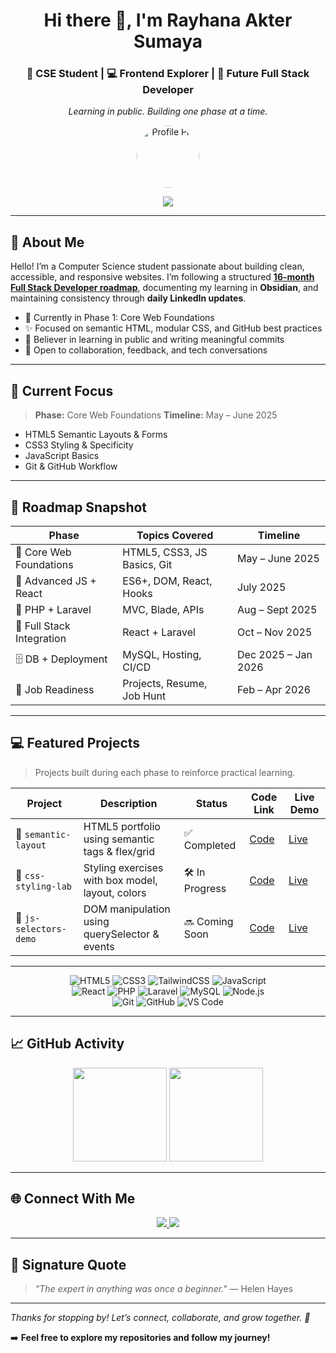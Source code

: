 <h1 align="center">Hi there 👋, I'm Rayhana Akter Sumaya</h1>
<h3 align="center">🌼 CSE Student | 💻 Frontend Explorer | 🚀 Future Full Stack Developer</h3>
<p align="center"><em>Learning in public. Building one phase at a time.</em></p>

<p align="center" style="width: 100px; height: 100px; border-radius: 50%; overflow: hidden; margin: auto;">
  <img src="your-image-url" width="100" height="100" style="display: block; border-radius: 50%;" alt="Profile Pic" />
</p>

<p align="center">
  <img src="https://readme-typing-svg.herokuapp.com/?lines=Learning+Frontend+the+Right+Way;Full+Stack+in+Progress;Built+with+Obsidian+%26+GitHub!&center=true&width=750&height=45&color=F7C59F&vCenter=true&size=24" />
</p>

---

## 🧩 About Me

Hello! I’m a Computer Science student passionate about building clean, accessible, and responsive websites. I’m following a structured **[16-month Full Stack Developer roadmap](your-roadmap-link)**, documenting my learning in **Obsidian**, and maintaining consistency through **daily LinkedIn updates**.

- 🎯 Currently in Phase 1: Core Web Foundations
- ✨ Focused on semantic HTML, modular CSS, and GitHub best practices
- 🧠 Believer in learning in public and writing meaningful commits
- 🤝 Open to collaboration, feedback, and tech conversations

---

## 🎯 Current Focus

> **Phase:** Core Web Foundations
> **Timeline:** May – June 2025

- HTML5 Semantic Layouts & Forms
- CSS3 Styling & Specificity
- JavaScript Basics
- Git & GitHub Workflow

---

## 🧭 Roadmap Snapshot

| Phase                     | Topics Covered              | Timeline            |
| ------------------------- | --------------------------- | ------------------- |
| 📌 Core Web Foundations   | HTML5, CSS3, JS Basics, Git | May – June 2025     |
| 🔄 Advanced JS + React    | ES6+, DOM, React, Hooks     | July 2025           |
| 🔧 PHP + Laravel          | MVC, Blade, APIs            | Aug – Sept 2025     |
| 🔗 Full Stack Integration | React + Laravel             | Oct – Nov 2025      |
| 🗄️ DB + Deployment        | MySQL, Hosting, CI/CD       | Dec 2025 – Jan 2026 |
| 💼 Job Readiness          | Projects, Resume, Job Hunt  | Feb – Apr 2026      |

---

## 💻 Featured Projects

> Projects built during each phase to reinforce practical learning.

| Project                | Description                                      | Status         | Code Link | Live Demo |
| ---------------------- | ------------------------------------------------ | -------------- | --------- | --------- |
| 💼 `semantic-layout`   | HTML5 portfolio using semantic tags & flex/grid  | ✅ Completed   | [Code](#) | [Live](#) |
| 🎨 `css-styling-lab`   | Styling exercises with box model, layout, colors | 🛠 In Progress  | [Code](#) | [Live](#) |
| 🔭 `js-selectors-demo` | DOM manipulation using querySelector & events    | 🔜 Coming Soon | [Code](#) | [Live](#) |

---

<p align="center">
  <img src="https://img.shields.io/badge/-HTML5-E34F26?style=for-the-badge&logo=html5" alt="HTML5" />
  <img src="https://img.shields.io/badge/-CSS3-1572B6?style=for-the-badge&logo=css3" alt="CSS3" />
  <img src="https://img.shields.io/badge/-TailwindCSS-38B2AC?style=for-the-badge&logo=tailwind-css" alt="TailwindCSS" />
  <img src="https://img.shields.io/badge/-JavaScript-F7DF1E?style=for-the-badge&logo=javascript&logoColor=black" alt="JavaScript" />
  <br>
  <img src="https://img.shields.io/badge/-React-61DAFB?style=for-the-badge&logo=react&logoColor=black" alt="React" />
  <img src="https://img.shields.io/badge/-PHP-777BB4?style=for-the-badge&logo=php" alt="PHP" />
  <img src="https://img.shields.io/badge/-Laravel-FF2D20?style=for-the-badge&logo=laravel" alt="Laravel" />
  <img src="https://img.shields.io/badge/-MySQL-4479A1?style=for-the-badge&logo=mysql" alt="MySQL" />
  <img src="https://img.shields.io/badge/-Node.js-339933?style=for-the-badge&logo=node.js&logoColor=white" alt="Node.js" />
  <br>
  <img src="https://img.shields.io/badge/-Git-F05032?style=for-the-badge&logo=git" alt="Git" />
  <img src="https://img.shields.io/badge/-GitHub-181717?style=for-the-badge&logo=github" alt="GitHub" />
  <img src="https://img.shields.io/badge/-VS_Code-007ACC?style=for-the-badge&logo=visual-studio-code" alt="VS Code" />
</p>

---

## 📈 GitHub Activity

<p align="center">
  <img src="https://github-readme-stats.vercel.app/api?username=RayhanaAkterDev&show_icons=true&theme=tokyonight" height="150" />
  <img src="https://github-readme-streak-stats.herokuapp.com/?user=RayhanaAkterDev&theme=tokyonight" height="150" />
</p>

---

## 🌐 Connect With Me

<p align="center">
  <a href="https://linkedin.com/in/rayhanaaktersumaya.dev">
    <img src="https://img.shields.io/badge/-LinkedIn-blue?style=flat-square&logo=linkedin" />
  </a>
  <a href="mailto:rayhanaaktersumaya.dev@gmail.com">
    <img src="https://img.shields.io/badge/-Email-red?style=flat-square&logo=gmail&logoColor=white" />
  </a>
</p>

---

## 📝 Signature Quote

> _"The expert in anything was once a beginner."_ — Helen Hayes

---

_Thanks for stopping by! Let’s connect, collaborate, and grow together. 🚀_

➡️ **Feel free to explore my repositories and follow my journey!**
